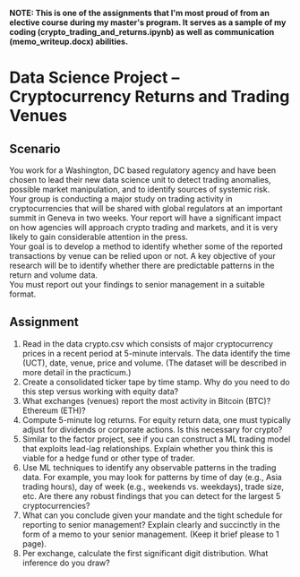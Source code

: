 **NOTE: This is one of the assignments that I'm most proud of from an elective course during my master's program. It serves as a sample of my coding (crypto_trading_and_returns.ipynb) as well as communication (memo_writeup.docx) abilities.**


# Data Science Project – Cryptocurrency Returns and Trading Venues

## Scenario 

You work for a Washington, DC based regulatory agency and have been chosen to lead their new data science unit to detect trading anomalies, possible market manipulation, and to identify sources of systemic risk.  
Your group is conducting a major study on trading activity in cryptocurrencies that will be shared with global regulators at an important summit in Geneva in two weeks.  Your report will have a significant impact on how agencies will approach crypto trading and markets, and it is very likely to gain considerable attention in the press.  
Your goal is to develop a method to identify whether some of the reported transactions by venue can be relied upon or not.  A key objective of your research will be to identify whether there are predictable patterns in the return and volume data.  
You must report out your findings to senior management in a suitable format. 

## Assignment
1.	Read in the data crypto.csv which consists of major cryptocurrency prices in a recent period at 5-minute intervals.  The data identify the time (UCT), date, venue, price and volume.  (The dataset will be described in more detail in the practicum.)
2.	Create a consolidated ticker tape by time stamp.  Why do you need to do this step versus working with equity data?  
3.	What exchanges (venues) report the most activity in Bitcoin (BTC)?  Ethereum (ETH)?
4.	Compute 5-minute log returns.  For equity return data, one must typically adjust for dividends or corporate actions.  Is this necessary for crypto?  
5.	Similar to the factor project, see if you can construct a ML trading model that exploits lead-lag relationships.  Explain whether you think this is viable for a hedge fund or other type of trader.
6.	Use ML techniques to identify any observable patterns in the trading data.  For example, you may look for patterns by time of day (e.g., Asia trading hours), day of week (e.g., weekends vs. weekdays), trade size, etc.  Are there any robust findings that you can detect for the largest 5 cryptocurrencies? 
7.	What can you conclude given your mandate and the tight schedule for reporting to senior management?  Explain clearly and succinctly in the form of a memo to your senior management. (Keep it brief please to 1 page).
8.	Per exchange, calculate the first significant digit distribution. What inference do you draw?
